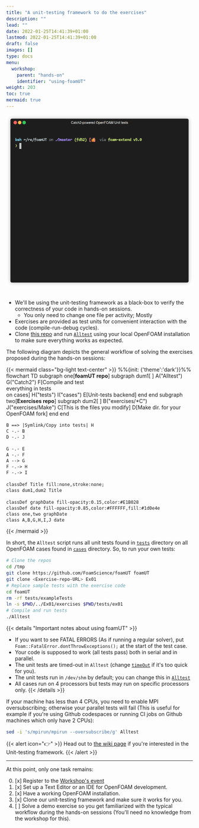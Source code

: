 ```yaml
---
title: "A unit-testing framework to do the exercises"
description: ""
lead: ""
date: 2022-01-25T14:41:39+01:00
lastmod: 2022-01-25T14:41:39+01:00
draft: false
images: []
type: docs
menu:
  workshop:
    parent: "hands-on"
    identifier: "using-foamUT"
weight: 203
toc: true
mermaid: true
---
```


<div class="text-center">
<div class="text-center" style="padding-left=-10px;">
<img src="https://github.com/FoamScience/foamUT/blob/master/demo.gif?raw=true"/>
</div>
</div>

<br>

- We'll be using the unit-testing framework as a black-box to verify the correctness of your code in hands-on sessions.
  - You only need to change one file per activity; Mostly
- Exercises are provided as test units for convenient interaction with the code (compile-run-debug cycles).
- Clone [this repo](https://github.com/FoamScience/foamUT) and run [`Alltest`](https://github.com/FoamScience/foamUT/blob/master/Alltest) using your local OpenFOAM installation to make sure everything works as expected.

The following diagram depicts the general workflow of solving the exercises proposed during the hands-on sessions:

{{< mermaid class="bg-light text-center" >}}
%%{init: {'theme':'dark'}}%%
flowchart TD
    subgraph one[<b>foamUT repo</b>]
    subgraph dum1[ ]
    A("Alltest")
    G("Catch2")
    F[Compile and test<br>everything in tests<br>on cases]
    H("tests")
    I("cases")
    E[Unit-tests backend]
    end
    end
    subgraph two[<b>Exercises repo</b>]
    subgraph dum2[ ]
    B("exercises/*C")
    J("exercises/Make")
    C[This is the files you modify]
    D[Make dir. for your<br> OpenFOAM fork]
    end
    end

    B ==> |Symlink/Copy into tests| H
    C -.- B
    D -.- J

    G -.- E
    A -.- F
    A --> G
    F -.-> H
    F -.-> I

    classDef Title fill:none,stroke:none;
    class dum1,dum2 Title

    classDef graphDate fill-opacity:0.15,color:#E1B028
    classDef date fill-opacity:0.85,color:#FFFFFF,fill:#1d0e4e
    class one,two graphDate
    class A,B,G,H,I,J date
{{< /mermaid >}}


In short, the `Alltest` script runs all unit tests found in
[`tests`](https://github.com/FoamScience/foamUT/tree/master/tests) directory on
all OpenFOAM cases found in
[`cases`](https://github.com/FoamScience/foamUT/tree/master/cases) directory.
So, to run your own tests:

```bash
# Clone the repos
cd /tmp
git clone https://github.com/FoamScience/foamUT foamUT
git clone <Exercise-repo-URL> Ex01
# Replace sample tests with the exercise code
cd foamUT
rm -rf tests/exampleTests
ln -s $PWD/../Ex01/exercises $PWD/tests/ex01
# Compile and run tests
./Alltest
```

{{< details  "Important notes about using foamUT" >}}
- If you want to see FATAL ERRORS (As if running a regular solver), put `Foam::FatalError.dontThrowExceptions();` at the start of the test case.
- Your code is supposed to work (all tests pass) both in serial and in parallel.
- The unit tests are timed-out in `Alltest` (change [`timeOut`](https://github.com/FoamScience/foamUT/blob/4b9da1eba5713c7e74e5b553a79614ed7e1c7d91/Alltest#L30) if it's too quick for you).
- The unit tests run in `/dev/shm` by default; you can change this in [`Alltest`](https://github.com/FoamScience/foamUT/blob/4b9da1eba5713c7e74e5b553a79614ed7e1c7d91/Alltest#L28)
- All cases run on 4 processors but tests may run on specific processors only.
{{< /details >}}

If your machine has less than 4 CPUs, you need to enable MPI oversubscribing; otherwise your parallel tests will fail
(This is useful for example if you're using Github codespaces or running CI jobs on Github machines which only have 2 CPUs):
```bash
sed -i 's/mpirun/mpirun --oversubscribe/g' Alltest
```

{{< alert icon="👉" >}}
Head out to [the wiki page](https://github.com/FoamScience/foamUT/wiki) if you're interested in the Unit-testing framework.
{{< /alert >}}

---

At this point, only one task remains:

0. [x] Register to the [Workshop's event](https://eveeno.com/parallelization_in_openfoam_)
1. [x] Set up a Text Editor or an IDE for OpenFOAM development.
2. [x] Have a working OpenFOAM installation.
2. [x] Clone our unit-testing framework and make sure it works for you.
3. [ ] Solve a demo exercise so you get familiarized with the typical workflow during the hands-on sessions (You'll need no knowledge from the workshop for this).
